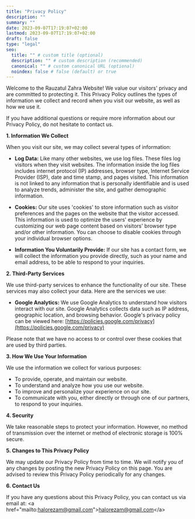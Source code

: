 ```yaml
---
title: "Privacy Policy"
description: ""
summary: ""
date: 2023-09-07T17:19:07+02:00
lastmod: 2023-09-07T17:19:07+02:00
draft: false
type: "legal"
seo:
  title: "" # custom title (optional)
  description: "" # custom description (recommended)
  canonical: "" # custom canonical URL (optional)
  noindex: false # false (default) or true
---
```

Welcome to the Rauzatul Zahra Website\! We value our visitors' privacy and are committed to protecting it. This Privacy Policy outlines the types of information we collect and record when you visit our website, as well as how we use it.

If you have additional questions or require more information about our Privacy Policy, do not hesitate to contact us.

**1. Information We Collect**

When you visit our site, we may collect several types of information:

  * **Log Data:** Like many other websites, we use log files. These files log visitors when they visit websites. The information inside the log files includes internet protocol (IP) addresses, browser type, Internet Service Provider (ISP), date and time stamp, and pages visited. This information is not linked to any information that is personally identifiable and is used to analyze trends, administer the site, and gather demographic information.

  * **Cookies:** Our site uses 'cookies' to store information such as visitor preferences and the pages on the website that the visitor accessed. This information is used to optimize the users' experience by customizing our web page content based on visitors' browser type and/or other information. You can choose to disable cookies through your individual browser options.

  * **Information You Voluntarily Provide:** If our site has a contact form, we will collect the information you provide directly, such as your name and email address, to be able to respond to your inquiries.

**2. Third-Party Services**

We use third-party services to enhance the functionality of our site. These services may also collect your data. Here are the services we use:

  * **Google Analytics:** We use Google Analytics to understand how visitors interact with our site. Google Analytics collects data such as IP address, geographic location, and browsing behavior. Google's privacy policy can be viewed here: [https://policies.google.com/privacy](https://policies.google.com/privacy)

Please note that we have no access to or control over these cookies that are used by third parties.

**3. How We Use Your Information**

We use the information we collect for various purposes:

  * To provide, operate, and maintain our website.
  * To understand and analyze how you use our website.
  * To improve and personalize your experience on our site.
  * To communicate with you, either directly or through one of our partners, to respond to your inquiries.

**4. Security**

We take reasonable steps to protect your information. However, no method of transmission over the internet or method of electronic storage is 100% secure.

**5. Changes to This Privacy Policy**

We may update our Privacy Policy from time to time. We will notify you of any changes by posting the new Privacy Policy on this page. You are advised to review this Privacy Policy periodically for any changes.

**6. Contact Us**

If you have any questions about this Privacy Policy, you can contact us via email at: \<a href="mailto:halorezam@gmail.com"\>halorezam@gmail.com\</a\>
